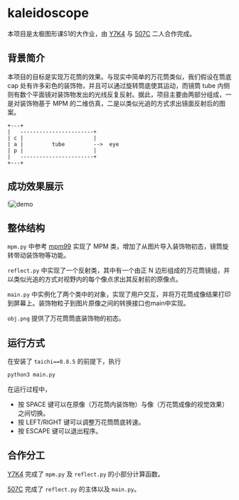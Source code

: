 # kaleidoscope

本项目是太极图形课S1的大作业，由 [Y7K4](https://github.com/Y7K4) 与 [507C](https://github.com/507C) 二人合作完成。

## 背景简介

本项目的目标是实现万花筒的效果。与现实中简单的万花筒类似，我们假设在筒底 cap 处有许多彩色的装饰物，并且可以通过旋转筒底使其运动，而镜筒 tube 内侧则有数个平面镜对装饰物发出的光线反复反射。据此，项目主要由两部分组成，一是对装饰物基于 MPM 的二维仿真，二是以类似光追的方式求出镜面反射后的图案。

```
+---+
|   -----------------------+
| c |                      |
| a |         tube         -->  eye
| p |                      |
|   -----------------------+
+---+
```

## 成功效果展示

!![demo](demo.gif)

## 整体结构

`mpm.py` 中参考 [mpm99](https://github.com/taichi-dev/taichi/blob/master/python/taichi/examples/simulation/mpm99.py) 实现了 MPM 类，增加了从图片导入装饰物初态，镜筒旋转带动装饰物等功能。

`reflect.py` 中实现了一个反射类，其中有一个由正 N 边形组成的万花筒镜组，并以类似光追的方式对视野内的每个像点求出其反射前的原像点。

`main.py` 中实例化了两个类中的对象，实现了用户交互，并将万花筒成像结果打印到屏幕上。装饰物粒子到图片原像之间的转换接口也main中实现。

`obj.png` 提供了万花筒筒底装饰物的初态。


## 运行方式

在安装了 `taichi==0.8.5` 的前提下，执行

```bash
python3 main.py
```

在运行过程中，
* 按 SPACE 键可以在原像（万花筒内装饰物）与像（万花筒成像的视觉效果）之间切换。
* 按 LEFT/RIGHT 键可以调整万花筒筒底转速。
* 按 ESCAPE 键可以退出程序。

## 合作分工

[Y7K4](https://github.com/Y7K4) 完成了 `mpm.py` 及 `reflect.py` 的小部分计算函数。

[507C](https://github.com/507C) 完成了 `reflect.py` 的主体以及 `main.py`。

